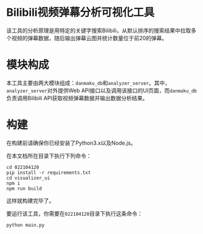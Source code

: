 # Bilibili视频弹幕分析可视化工具

该工具的分析原理是用特定的关键字搜索Bilibili，从默认排序的搜索结果中拉取多个视频的弹幕数据，随后输出弹幕云图并统计数量位于前20的弹幕。

# 模块构成

本工具主要由两大模块组成：`danmaku_db`和`analyzer_server`。其中，`analyzer_server`对外提供Web API接口以及调用该接口的UI页面，而`danmaku_db`负责调用Bilibili API获取视频弹幕数据并输出数据分析结果。

# 构建

在构建前请确保你已经安装了Python3.x以及Node.js。

在本文档所在目录下执行下列命令：
```shell
cd 022104120
pip install -r requirements.txt
cd visualizer_ui
npm i
npm run build
```
这样就构建完毕了。

要运行该工具，你需要在`022104120`目录下执行这条命令：
```shell
python main.py
```